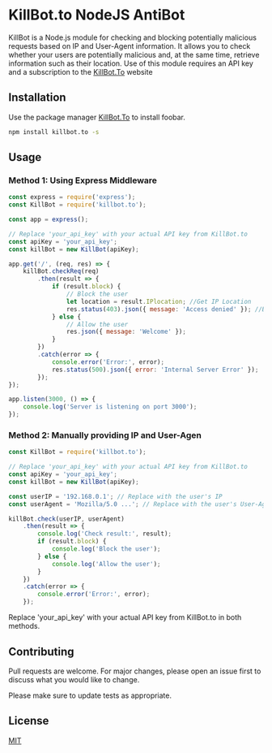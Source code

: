 # KillBot.to NodeJS AntiBot

KillBot is a Node.js module for checking and blocking potentially malicious requests based on IP and User-Agent information. It allows you to check whether your users are potentially malicious and, at the same time, retrieve information such as their location. Use of this module requires an API key and a subscription to the [KillBot.To](https://killbot.to/subscriptions) website

## Installation

Use the package manager [KillBot.To](https://killbot.to/subscriptions) to install foobar.

```bash
npm install killbot.to -s
```

## Usage
### Method 1: Using Express Middleware

```javascript
const express = require('express');
const KillBot = require('killbot.to');

const app = express();

// Replace 'your_api_key' with your actual API key from KillBot.to
const apiKey = 'your_api_key';
const killBot = new KillBot(apiKey);

app.get('/', (req, res) => {
    killBot.checkReq(req)
        .then(result => {
            if (result.block) {
                // Block the user
                let location = result.IPlocation; //Get IP Location
                res.status(403).json({ message: 'Access denied' }); //Block access to malicious user
            } else {
                // Allow the user
                res.json({ message: 'Welcome' });
            }
        })
        .catch(error => {
            console.error('Error:', error);
            res.status(500).json({ error: 'Internal Server Error' });
        });
});

app.listen(3000, () => {
    console.log('Server is listening on port 3000');
});
```

### Method 2: Manually providing IP and User-Agen
```javascript
const KillBot = require('killbot.to');

// Replace 'your_api_key' with your actual API key from KillBot.to
const apiKey = 'your_api_key';
const killBot = new KillBot(apiKey);

const userIP = '192.168.0.1'; // Replace with the user's IP
const userAgent = 'Mozilla/5.0 ...'; // Replace with the user's User-Agent

killBot.check(userIP, userAgent)
    .then(result => {
        console.log('Check result:', result);
        if (result.block) {
            console.log('Block the user');
        } else {
            console.log('Allow the user');
        }
    })
    .catch(error => {
        console.error('Error:', error);
    });

```

Replace 'your_api_key' with your actual API key from KillBot.to in both methods.

## Contributing

Pull requests are welcome. For major changes, please open an issue first
to discuss what you would like to change.

Please make sure to update tests as appropriate.

## License

[MIT](https://choosealicense.com/licenses/mit/)
